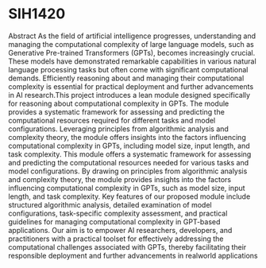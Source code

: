 # SIH1420
Abstract
As the field of artificial intelligence progresses, understanding and managing the computational complexity of large language models, such as Generative Pre-trained Transformers (GPTs), becomes increasingly crucial. These models have demonstrated remarkable capabilities in various natural language processing tasks but often come with significant computational demands. Efficiently reasoning about and managing their computational complexity is essential for practical deployment and further advancements in AI research.This project introduces a lean module designed specifically for reasoning about computational complexity in GPTs. The module provides a systematic framework for assessing and predicting the computational resources required for different tasks and model configurations. Leveraging principles from algorithmic analysis and complexity theory, the module offers insights into the factors influencing computational complexity in GPTs, including model size, input length, and task complexity. This module offers a systematic framework for assessing and predicting the computational resources needed for various tasks and model configurations. By drawing on principles from algorithmic analysis and complexity theory, the module provides insights into the factors influencing computational complexity in GPTs, such as model size, input length, and task complexity. Key features of our proposed module include structured algorithmic analysis, detailed examination of model configurations, task-specific complexity assessment, and practical guidelines for managing computational complexity in GPT-based applications. Our aim is to empower AI researchers, developers, and practitioners with a practical toolset for effectively addressing the computational challenges associated with GPTs, thereby facilitating their responsible deployment and further advancements in realworld applications
